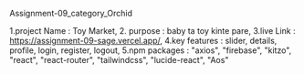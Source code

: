 
 Assignment-09_category_Orchid

1.project Name : Toy Market,
2. purpose : baby ta toy kinte pare,
3.live Link : https://assignment-09-sage.vercel.app/,
4.key features : slider, details, profile, login, register, logout,
5.npm packages :
    "axios",
    "firebase",
    "kitzo",
    "react",
    "react-router",
    "tailwindcss",
    "lucide-react",
    "Aos"
